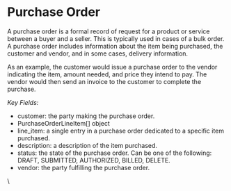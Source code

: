 # Purchase Order

A purchase order is a formal record of request for a product or service between a buyer and a seller. This is typically used in cases of a bulk order. A purchase order includes information about the item being purchased, the customer and vendor, and in some cases, delivery information.&#x20;

As an example, the customer would issue a purchase order to the vendor indicating the item, amount needed, and price they intend to pay. The vendor would then send an invoice to the customer to complete the purchase.

_Key Fields:_

* customer: the party making the purchase order.
* PurchaseOrderLineItem\[] object&#x20;
* line\_item: a single entry in a purchase order dedicated to a specific item purchased.
* description: a description of the item purchased.
* status: the state of the purchase order. Can be one of the following: DRAFT, SUBMITTED, AUTHORIZED, BILLED, DELETE.
* vendor: the party fulfilling the purchase order.

\
